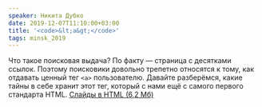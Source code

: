 ```yaml
---
speaker: Никита Дубко
date: 2019-12-07T11:10:00+03:00
title: '<code>&lt;a&gt;</code>'
tags: minsk_2019
---
```


Что такое поисковая выдача? По факту — страница с десятками ссылок.
Поэтому поисковики довольно трепетно относятся к тому, как отдавать
ценный тег <code>&lt;a&gt;</code> пользователю. Давайте разберёмся,
какие тайны в себе хранит этот тег, который с нами ещё с самого
первого стандарта HTML.
<a href="https://wsd.events/2019/12/07/pres/anchor/">Слайды в HTML (6,2 Мб)</a>

